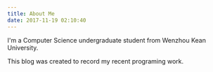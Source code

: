 ```yaml
---
title: About Me
date: 2017-11-19 02:10:40
---
```


I'm a Computer Science undergraduate student from Wenzhou Kean University.



This blog was created  to record my recent programing work.



